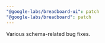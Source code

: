 ```yaml
---
"@google-labs/breadboard-ui": patch
"@google-labs/breadboard": patch
---
```


Various schema-related bug fixes.
